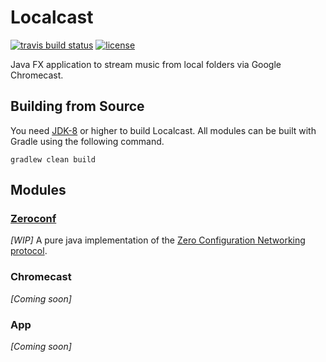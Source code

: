 # Localcast

[![travis build status](https://img.shields.io/travis/ofmooseandmen/localcast/master.svg?label=travis+build)](https://travis-ci.org/ofmooseandmen/localcast)
[![license](https://img.shields.io/badge/license-BSD3-lightgray.svg)](https://opensource.org/licenses/BSD-3-Clause)

Java FX application to stream music from local folders via Google Chromecast.

## Building from Source

You need [JDK-8](http://openjdk.java.net/projects/jdk8/) or higher to build Localcast.
All modules can be built with Gradle using the following command.

```
gradlew clean build
```

## Modules

### [Zeroconf](zeroconf/README.md)

 _[WIP]_ A pure java implementation of the [Zero Configuration Networking protocol](http://www.zeroconf.org).

### Chromecast

_[Coming soon]_

### App

_[Coming soon]_
